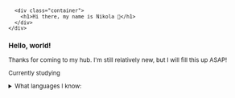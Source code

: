 <svg fill="none" viewBox="0 0 600 300" width="600" height="300" xmlns="http://www.w3.org/2000/svg">
  <foreignObject width="100%" height="100%">
    <div xmlns="http://www.w3.org/1999/xhtml">

      <div class="container">
        <h1>Hi there, my name is Nikola 👋</h1>
      </div>
    </div>
  </foreignObject>
</svg>

### Hello, world!

Thanks for coming to my hub. I'm still relatively new, but I will fill this up ASAP!


Currently studying 

<details>
<summary>What languages I know:</summary>

|  |   Prog. languages       |
|-----:|-----------------|
|     1| HTML 5         |
|     2| CSS                 |
|     3|  Javascript      |
|     4|  C#     |
|     5|  SQL    |
|     6|  And now Markdown appearantly     |
</details>


<!--
**YngvN/YngvN** is a ✨ _special_ ✨ repository because its `README.md` (this file) appears on your GitHub profile.

Here are some ideas to get you started:

- 🔭 I’m currently working on ...
- 🌱 I’m currently learning ...
- 👯 I’m looking to collaborate on ...
- 🤔 I’m looking for help with ...
- 💬 Ask me about ...
- 📫 How to reach me: ...
- 😄 Pronouns: ...
- ⚡ Fun fact: ...
-->

